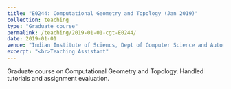 ```yaml
---
title: "E0244: Computational Geometry and Topology (Jan 2019)"
collection: teaching
type: "Graduate course"
permalink: /teaching/2019-01-01-cgt-E0244/ 
date: 2019-01-01
venue: "Indian Institute of Sciencs, Dept of Computer Science and Automation"
excerpt: "<br>Teaching Assistant"
---
```

Graduate course on Computational Geometry and Topology. Handled tutorials and assignment evaluation.